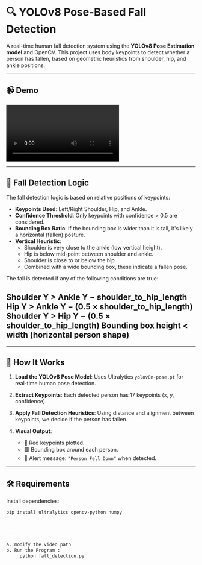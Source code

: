 # 🔍 YOLOv8 Pose-Based Fall Detection

A real-time human fall detection system using the **YOLOv8 Pose Estimation model** and OpenCV. This project uses body keypoints to detect whether a person has fallen, based on geometric heuristics from shoulder, hip, and ankle positions.

---

## 📹 Demo

<video controls src="../fall_video_output_1.mp4" title="Title"></video>

---


## 🧠 Fall Detection Logic

The fall detection logic is based on relative positions of keypoints:
- **Keypoints Used**: Left/Right Shoulder, Hip, and Ankle.
- **Confidence Threshold**: Only keypoints with confidence > 0.5 are considered.
- **Bounding Box Ratio**: If the bounding box is wider than it is tall, it's likely a horizontal (fallen) posture.
- **Vertical Heuristic**:
  - Shoulder is very close to the ankle (low vertical height).
  - Hip is below mid-point between shoulder and ankle.
  - Shoulder is close to or below the hip.
  - Combined with a wide bounding box, these indicate a fallen pose.




The fall is detected if any of the following conditions are true:

Shoulder Y > Ankle Y − shoulder_to_hip_length
Hip Y > Ankle Y − (0.5 × shoulder_to_hip_length)
Shoulder Y > Hip Y − (0.5 × shoulder_to_hip_length)
Bounding box height < width (horizontal person shape)
---




---

## 🚀 How It Works

1. **Load the YOLOv8 Pose Model**:
   Uses Ultralytics `yolov8n-pose.pt` for real-time human pose detection.

2. **Extract Keypoints**:
   Each detected person has 17 keypoints (x, y, confidence).

3. **Apply Fall Detection Heuristics**:
   Using distance and alignment between keypoints, we decide if the person has fallen.

4. **Visual Output**:
   - 🔴 Red keypoints plotted.
   - 🟥 Bounding box around each person.
   - 🔔 Alert message: `"Person Fell Down"` when detected.

---


## 🛠️ Requirements

Install dependencies:
```bash
pip install ultralytics opencv-python numpy



---

a. modify the video path
b. Run the Program :
     python fall_detection.py